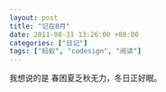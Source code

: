 ```yaml
---
layout: post
title: "记在8月"
date: 2011-08-31 13:26:00 +08:00
categories: ["日记"]
tags: ["蚂蚁", "codesign", "阅读"]
---
```


我想说的是 春困夏乏秋无力，冬日正好眠。